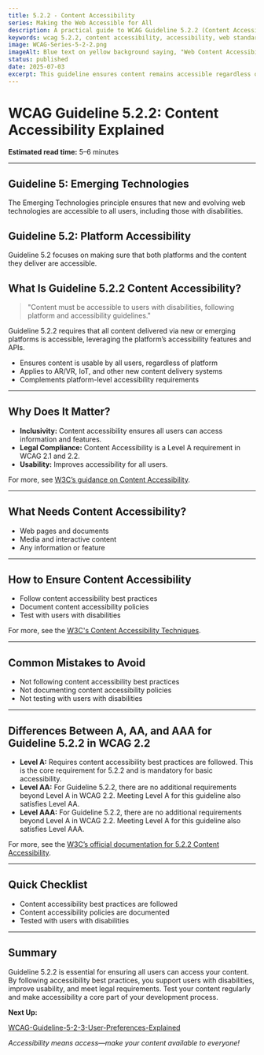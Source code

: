 ```yaml
---
title: 5.2.2 - Content Accessibility
series: Making the Web Accessible for All
description: A practical guide to WCAG Guideline 5.2.2 (Content Accessibility)—what it means, why it matters, and how to ensure your content is accessible to all users.
keywords: wcag 5.2.2, content accessibility, accessibility, web standards, digital inclusion
image: WCAG-Series-5-2-2.png
imageAlt: Blue text on yellow background saying, "Web Content Accessibiilty Guiedlines (WCAG) 5.2.2 Explained, Content Accessibility"
status: published
date: 2025-07-03
excerpt: This guideline ensures content remains accessible regardless of the technology platform used to deliver it.
---
```


# **WCAG Guideline 5.2.2: Content Accessibility Explained**

**Estimated read time:** 5–6 minutes

---

## **Guideline 5: Emerging Technologies**

The Emerging Technologies principle ensures that new and evolving web technologies are accessible to all users, including those with disabilities.

## **Guideline 5.2: Platform Accessibility**

Guideline 5.2 focuses on making sure that both platforms and the content they deliver are accessible.

## **What Is Guideline 5.2.2 Content Accessibility?**

<!-- [Illustration: User accessing content with assistive technology] -->

> "Content must be accessible to users with disabilities, following platform and accessibility guidelines."

Guideline 5.2.2 requires that all content delivered via new or emerging platforms is accessible, leveraging the platform’s accessibility features and APIs.

- Ensures content is usable by all users, regardless of platform
- Applies to AR/VR, IoT, and other new content delivery systems
- Complements platform-level accessibility requirements

---

## **Why Does It Matter?**

<!-- [Infographic: User with screen reader, content icon, and accessibility symbol] -->

- **Inclusivity:** Content accessibility ensures all users can access information and features.
- **Legal Compliance:** Content Accessibility is a Level A requirement in WCAG 2.1 and 2.2.
- **Usability:** Improves accessibility for all users.

For more, see [W3C’s guidance on Content Accessibility](https://www.w3.org/WAI/standards-guidelines/wcag/new-in-22/).

---

## **What Needs Content Accessibility?**

<!-- [Grid: Web pages, documents, media, all with accessibility icons] -->

- Web pages and documents
- Media and interactive content
- Any information or feature

---

## **How to Ensure Content Accessibility**

<!-- [Side-by-side code snippets: Accessible content, inaccessible content]
[Example: Settings panel for content accessibility] -->

- Follow content accessibility best practices
- Document content accessibility policies
- Test with users with disabilities

For more, see the [W3C's Content Accessibility Techniques](https://www.w3.org/WAI/standards-guidelines/wcag/new-in-22/).

---

## **Common Mistakes to Avoid**

<!-- [Do/Don't graphic: Left side with accessible content, right side with inaccessible content] -->

- Not following content accessibility best practices
- Not documenting content accessibility policies
- Not testing with users with disabilities

---

## **Differences Between A, AA, and AAA for Guideline 5.2.2 in WCAG 2.2**

<!-- [Infographic: Three columns labeled A, AA, AAA with example requirements for each] -->

- **Level A:** Requires content accessibility best practices are followed. This is the core requirement for 5.2.2 and is mandatory for basic accessibility.
- **Level AA:** For Guideline 5.2.2, there are no additional requirements beyond Level A in WCAG 2.2. Meeting Level A for this guideline also satisfies Level AA.
- **Level AAA:** For Guideline 5.2.2, there are no additional requirements beyond Level A in WCAG 2.2. Meeting Level A for this guideline also satisfies Level AAA.

For more, see the [W3C’s official documentation for 5.2.2 Content Accessibility](https://www.w3.org/WAI/standards-guidelines/wcag/new-in-22/).

---

## **Quick Checklist**

<!-- [Checklist graphic: Icons for each item (content, accessibility, testing, etc.)] -->

- Content accessibility best practices are followed
- Content accessibility policies are documented
- Tested with users with disabilities

---

## **Summary**

<!-- [Illustration: User accessing accessible content in a web app] -->

Guideline 5.2.2 is essential for ensuring all users can access your content. By following accessibility best practices, you support users with disabilities, improve usability, and meet legal requirements. Test your content regularly and make accessibility a core part of your development process.

**Next Up:**

[WCAG-Guideline-5-2-3-User-Preferences-Explained](WCAG-Guideline-5-2-3-User-Preferences-Explained)

*Accessibility means access—make your content available to everyone!*
